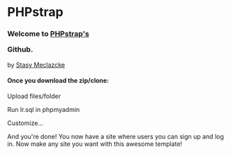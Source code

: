 # PHPstrap
<h3>Welcome to <a href="https://phpstrap.in">PHPstrap's</a> 

Github.</h3>
 by [Stasy Meclazcke](http://www.aeipsapps.tumblr.com)
<h4>Once you download the zip/clone:</h4>
<p>Upload files/folder</p>
<p>Run lr.sql in phpmyadmin</p>
<p>Customize...</p>
<p>And you're done! You now have a site where users you can sign up and log in. Now make any site you want with this awesome template!</p>